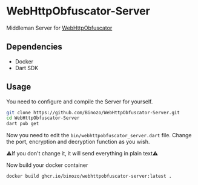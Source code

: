 # WebHttpObfuscator-Server
Middleman Server for [WebHttpObfuscator](https://github.com/Binozo/WebHttpObfuscator)

## Dependencies
- Docker
- Dart SDK

## Usage
You need to configure and compile the Server for yourself.

```bash
git clone https://github.com/Binozo/WebHttpObfuscator-Server.git
cd WebHttpObfuscator-Server
dart pub get
```

Now you need to edit the `bin/webhttpobfuscator_server.dart` file.
Change the port, encryption and decryption function as you wish.

⚠️If you don't change it, it will send everything in plain text⚠️

Now build your docker container
```bash
docker build ghcr.io/binozo/webhttpobfuscator-server:latest .
```